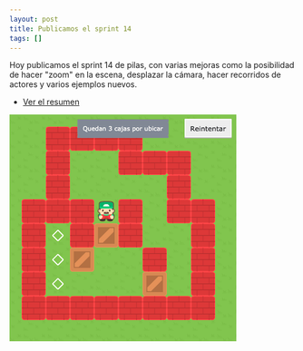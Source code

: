 ```yaml
---
layout: post
title: Publicamos el sprint 14
tags: []
---
```



Hoy publicamos el sprint 14 de pilas, con varias
mejoras como la posibilidad de hacer "zoom" en la
escena, desplazar la cámara, hacer recorridos de
actores y varios ejemplos nuevos.

- [Ver el resumen](https://foro.pilas-engine.com.ar/t/resumen-del-sprint-14/1829)

![](/assets/noticias/sprint-14.png)
